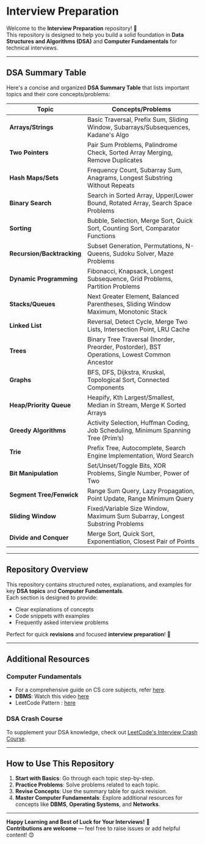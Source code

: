# Interview Preparation

Welcome to the **Interview Preparation** repository! 🚀  
This repository is designed to help you build a solid foundation in **Data Structures and Algorithms (DSA)** and **Computer Fundamentals** for technical interviews.  

---

## **DSA Summary Table**

Here's a concise and organized **DSA Summary Table** that lists important topics and their core concepts/problems:

| **Topic**                   | **Concepts/Problems**                                                                         |
|-----------------------------|-----------------------------------------------------------------------------------------------|
| **Arrays/Strings**          | Basic Traversal, Prefix Sum, Sliding Window, Subarrays/Subsequences, Kadane's Algo            |
| **Two Pointers**            | Pair Sum Problems, Palindrome Check, Sorted Array Merging, Remove Duplicates                  |
| **Hash Maps/Sets**          | Frequency Count, Subarray Sum, Anagrams, Longest Substring Without Repeats                    |
| **Binary Search**           | Search in Sorted Array, Upper/Lower Bound, Rotated Array, Search Space Problems               |
| **Sorting**                 | Bubble, Selection, Merge Sort, Quick Sort, Counting Sort, Comparator Functions                |
| **Recursion/Backtracking**  | Subset Generation, Permutations, N-Queens, Sudoku Solver, Maze Problems                       |
| **Dynamic Programming**     | Fibonacci, Knapsack, Longest Subsequence, Grid Problems, Partition Problems                   |
| **Stacks/Queues**           | Next Greater Element, Balanced Parentheses, Sliding Window Maximum, Monotonic Stack           |
| **Linked List**             | Reversal, Detect Cycle, Merge Two Lists, Intersection Point, LRU Cache                        |
| **Trees**                   | Binary Tree Traversal (Inorder, Preorder, Postorder), BST Operations, Lowest Common Ancestor  |
| **Graphs**                  | BFS, DFS, Dijkstra, Kruskal, Topological Sort, Connected Components                           |
| **Heap/Priority Queue**     | Heapify, Kth Largest/Smallest, Median in Stream, Merge K Sorted Arrays                        |
| **Greedy Algorithms**       | Activity Selection, Huffman Coding, Job Scheduling, Minimum Spanning Tree (Prim’s)            |
| **Trie**                    | Prefix Tree, Autocomplete, Search Engine Implementation, Word Search                          |
| **Bit Manipulation**        | Set/Unset/Toggle Bits, XOR Problems, Single Number, Power of Two                              |
| **Segment Tree/Fenwick**    | Range Sum Query, Lazy Propagation, Point Update, Range Minimum Query                          |
| **Sliding Window**          | Fixed/Variable Size Window, Maximum Sum Subarray, Longest Substring Problems                  |
| **Divide and Conquer**      | Merge Sort, Quick Sort, Exponentiation, Closest Pair of Points                                |

---

## **Repository Overview**

This repository contains structured notes, explanations, and examples for key **DSA topics** and **Computer Fundamentals**.  
Each section is designed to provide:
- Clear explanations of concepts  
- Code snippets with examples  
- Frequently asked interview problems  

Perfect for quick **revisions** and focused **interview preparation**! 🎯

---

## **Additional Resources**

### **Computer Fundamentals**
- For a comprehensive guide on CS core subjects, refer [here](https://www.geeksforgeeks.org/prepare-cs-core-subjects-for-placements/?ref=ml_lbp).  
- **DBMS**: Watch this video [here](https://youtu.be/dl00fOOYLOM?si=ND40tynF23HQ4Yat)
- LeetCode Pattern : [here](https://www.blog.codeinmotion.io/p/leetcode-patterns)

### **DSA Crash Course**
To supplement your DSA knowledge, check out [LeetCode's Interview Crash Course](https://leetcode.com/explore/featured/card/leetcodes-interview-crash-course-data-structures-and-algorithms/).

---

## **How to Use This Repository**
1. **Start with Basics**: Go through each topic step-by-step.  
2. **Practice Problems**: Solve problems related to each topic.  
3. **Revise Concepts**: Use the summary table for quick revision.  
4. **Master Computer Fundamentals**: Explore additional resources for concepts like **DBMS**, **Operating Systems**, and **Networks**.

---

**Happy Learning and Best of Luck for Your Interviews!** 🚀  
**Contributions are welcome** — feel free to raise issues or add helpful content! 😊
